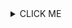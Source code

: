 <details><summary>CLICK ME</summary>
 <p>
# hahaha
>hahaha
>>hahahaha
>>>hahahhahaha
## hahahaha
<a>hahahahah</a>
* hahahah
* * hahahahaha
</p>
</details>
